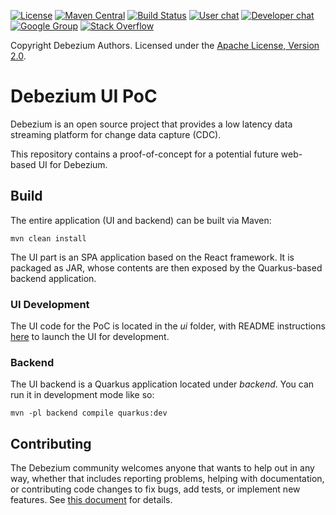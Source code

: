 [![License](http://img.shields.io/:license-apache%202.0-brightgreen.svg)](http://www.apache.org/licenses/LICENSE-2.0.html)
[![Maven Central](https://maven-badges.herokuapp.com/maven-central/io.debezium/debezium-connector-vitess/badge.svg)](http://search.maven.org/#search%7Cga%7C1%7Cg%3A%22io.debezium%22)
[![Build Status](https://travis-ci.com/debezium/debezium-incubator.svg?branch=master)](https://travis-ci.com/debezium/debezium-connector-vitess/)
[![User chat](https://img.shields.io/badge/chat-users-brightgreen.svg)](https://gitter.im/debezium/user)
[![Developer chat](https://img.shields.io/badge/chat-devs-brightgreen.svg)](https://gitter.im/debezium/dev)
[![Google Group](https://img.shields.io/:mailing%20list-debezium-brightgreen.svg)](https://groups.google.com/forum/#!forum/debezium)
[![Stack Overflow](http://img.shields.io/:stack%20overflow-debezium-brightgreen.svg)](http://stackoverflow.com/questions/tagged/debezium)

Copyright Debezium Authors.
Licensed under the [Apache License, Version 2.0](http://www.apache.org/licenses/LICENSE-2.0).

# Debezium UI PoC

Debezium is an open source project that provides a low latency data streaming platform for change data capture (CDC).

This repository contains a proof-of-concept for a potential future web-based UI for Debezium.

## Build

The entire application (UI and backend) can be built via Maven:

```
mvn clean install
```

The UI part is an SPA application based on the React framework. It is packaged as JAR,
whose contents are then exposed by the Quarkus-based backend application.

### UI Development

The UI code for the PoC is located in the _ui_ folder, with README instructions [here](./ui/README.md) to launch the UI for development.

### Backend

The UI backend is a Quarkus application located under _backend_.
You can run it in development mode like so:

```
mvn -pl backend compile quarkus:dev
```

## Contributing

The Debezium community welcomes anyone that wants to help out in any way, whether that includes reporting problems, helping with documentation, or contributing code changes to fix bugs, add tests, or implement new features. See [this document](https://github.com/debezium/debezium/blob/master/CONTRIBUTE.md) for details.
